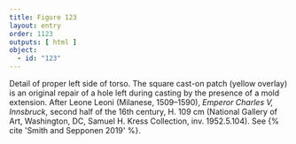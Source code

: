 ```yaml
---
title: Figure 123
layout: entry
order: 1123
outputs: [ html ]
object:
  - id: "123"
---
```


Detail of proper left side of torso. The square cast-on patch (yellow overlay) is an original repair of a hole left during casting by the presence of a mold extension. After Leone Leoni (Milanese, 1509–1590), *Emperor Charles V, Innsbruck*, second half of the 16th century, H. 109 cm (National Gallery of Art, Washington, DC, Samuel H. Kress Collection, inv. 1952.5.104). See {% cite 'Smith and Sepponen 2019' %}.
